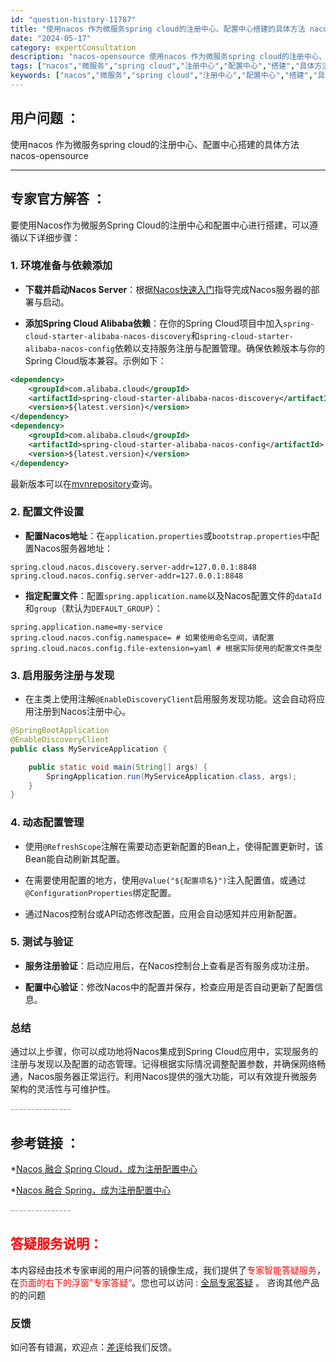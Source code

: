 ```yaml
---
id: "question-history-11787"
title: "使用nacos 作为微服务spring cloud的注册中心、配置中心搭建的具体方法 nacos-opensource"
date: "2024-05-17"
category: expertConsultation
description: "nacos-opensource 使用nacos 作为微服务spring cloud的注册中心、配置中心搭建的具体方法"
tags: ["nacos","微服务","spring cloud","注册中心","配置中心","搭建","具体方法"]
keywords: ["nacos","微服务","spring cloud","注册中心","配置中心","搭建","具体方法"]
---
```


## 用户问题 ： 
 使用nacos 作为微服务spring cloud的注册中心、配置中心搭建的具体方法 nacos-opensource 

---------------
## 专家官方解答 ：

要使用Nacos作为微服务Spring Cloud的注册中心和配置中心进行搭建，可以遵循以下详细步骤：

### 1. 环境准备与依赖添加

- **下载并启动Nacos Server**：根据[Nacos快速入门](../quickstart/quick-start.md)指导完成Nacos服务器的部署与启动。

- **添加Spring Cloud Alibaba依赖**：在你的Spring Cloud项目中加入`spring-cloud-starter-alibaba-nacos-discovery`和`spring-cloud-starter-alibaba-nacos-config`依赖以支持服务注册与配置管理。确保依赖版本与你的Spring Cloud版本兼容。示例如下：

```xml
<dependency>
    <groupId>com.alibaba.cloud</groupId>
    <artifactId>spring-cloud-starter-alibaba-nacos-discovery</artifactId>
    <version>${latest.version}</version>
</dependency>
<dependency>
    <groupId>com.alibaba.cloud</groupId>
    <artifactId>spring-cloud-starter-alibaba-nacos-config</artifactId>
    <version>${latest.version}</version>
</dependency>
```
最新版本可以在[mvnrepository](https://mvnrepository.com/)查询。

### 2. 配置文件设置

- **配置Nacos地址**：在`application.properties`或`bootstrap.properties`中配置Nacos服务器地址：

```properties
spring.cloud.nacos.discovery.server-addr=127.0.0.1:8848
spring.cloud.nacos.config.server-addr=127.0.0.1:8848
```

- **指定配置文件**：配置`spring.application.name`以及Nacos配置文件的`dataId`和`group`（默认为`DEFAULT_GROUP`）：

```properties
spring.application.name=my-service
spring.cloud.nacos.config.namespace= # 如果使用命名空间，请配置
spring.cloud.nacos.config.file-extension=yaml # 根据实际使用的配置文件类型
```

### 3. 启用服务注册与发现

- 在主类上使用注解`@EnableDiscoveryClient`启用服务发现功能。这会自动将应用注册到Nacos注册中心。

```java
@SpringBootApplication
@EnableDiscoveryClient
public class MyServiceApplication {

    public static void main(String[] args) {
        SpringApplication.run(MyServiceApplication.class, args);
    }
}
```

### 4. 动态配置管理

- 使用`@RefreshScope`注解在需要动态更新配置的Bean上，使得配置更新时，该Bean能自动刷新其配置。

- 在需要使用配置的地方，使用`@Value("${配置项名}")`注入配置值，或通过`@ConfigurationProperties`绑定配置。

- 通过Nacos控制台或API动态修改配置，应用会自动感知并应用新配置。

### 5. 测试与验证

- **服务注册验证**：启动应用后，在Nacos控制台上查看是否有服务成功注册。

- **配置中心验证**：修改Nacos中的配置并保存，检查应用是否自动更新了配置信息。

### 总结

通过以上步骤，你可以成功地将Nacos集成到Spring Cloud应用中，实现服务的注册与发现以及配置的动态管理。记得根据实际情况调整配置参数，并确保网络畅通，Nacos服务器正常运行。利用Nacos提供的强大功能，可以有效提升微服务架构的灵活性与可维护性。


<font color="#949494">---------------</font> 


## 参考链接 ：

*[Nacos 融合 Spring Cloud，成为注册配置中心](https://nacos.io/docs/latest/ecology/use-nacos-with-spring-cloud)
 
 *[Nacos 融合 Spring，成为注册配置中心](https://nacos.io/docs/latest/ecology/use-nacos-with-spring)


 <font color="#949494">---------------</font> 
 


## <font color="#FF0000">答疑服务说明：</font> 

本内容经由技术专家审阅的用户问答的镜像生成，我们提供了<font color="#FF0000">专家智能答疑服务</font>，在<font color="#FF0000">页面的右下的浮窗”专家答疑“</font>。您也可以访问 : [全局专家答疑](https://opensource.alibaba.com/chatBot) 。 咨询其他产品的的问题

### 反馈
如问答有错漏，欢迎点：[差评](https://ai.nacos.io/user/feedbackByEnhancerGradePOJOID?enhancerGradePOJOId=13798)给我们反馈。
